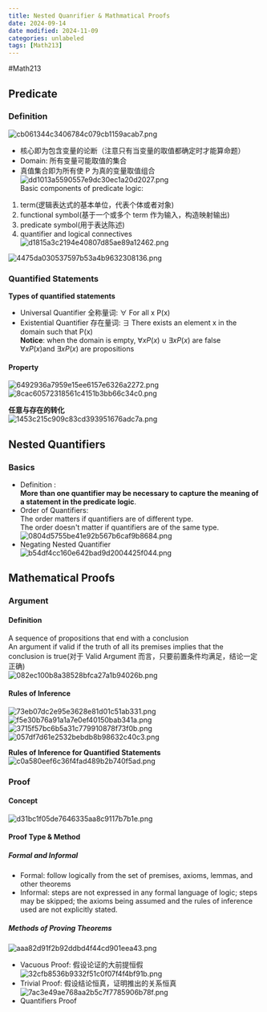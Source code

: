 ```yaml
---
title: Nested Quanrifier & Mathmatical Proofs
date: 2024-09-14
date modified: 2024-11-09
categories: unlabeled
tags: [Math213]
---
```

#Math213 

## Predicate

### Definition

![cb061344c3406784c079cb1159acab7.png](https://s2.loli.net/2024/09/14/rse9Rm5A1UEcXGZ.png)
- 核心即为包含变量的论断（注意只有当变量的取值都确定时才能算命题）
- Domain: 所有变量可能取值的集合
- 真值集合即为所有使 P 为真的变量取值组合  
![dd1013a5590557e9dc30ec1a20d2027.png](https://s2.loli.net/2024/09/14/Qklawec61EKxSUW.png)  
Basic components of predicate logic:
1. term(逻辑表达式的基本单位，代表个体或者对象)
2. functional symbol(基于一个或多个 term 作为输入，构造映射输出)
3. predicate symbol(用于表达陈述)
4. quantifier and logical connectives  
![d1815a3c2194e40807d85ae89a12462.png](https://s2.loli.net/2024/09/20/D3cRKB8IHCiVpJG.png)

![4475da030537597b53a4b9632308136.png](https://s2.loli.net/2024/09/20/V8YlfPuFvqOATZg.png)

### Quantified Statements

**Types of quantified statements**
- Universal Quantifier 全称量词: $\forall$ For all x P(x)
- Existential Quantifier 存在量词: $\exists$ There exists an element x in the domain such that P(x)  
**Notice**: when the domain is empty, $\forall xP(x) \cup \exists xP(x)$ are false  
$\forall xP(x) \text{and}\  \exists xP(x)$ are propositions 

#### Property

![6492936a7959e15ee6157e6326a2272.png](https://s2.loli.net/2024/09/14/mYJriAoIapsXFGP.png)  
![8cac60572318561c4151b3bb66c34c0.png](https://s2.loli.net/2024/09/14/VYQxC8oEpJczTIZ.png)

**任意与存在的转化**  
![1453c215c909c83cd393951676adc7a.png](https://s2.loli.net/2024/09/14/QjiyINz2nY7g54A.png)

## Nested Quantifiers

### Basics

- Definition :  
  **More than one quantifier may be necessary to capture the meaning of a statement in the predicate logic**.
- Order of Quantifiers:  
  The order matters if quantifiers are of different type.  
  The order doesn't matter if quantifiers are of the same type.  
![0804d5755be41e92b567b6caf9b8684.png](https://s2.loli.net/2024/09/18/jMCdWUpe47XtvSF.png)
- Negating Nested Quantifier  
![b54df4cc160e642bad9d2004425f044.png](https://s2.loli.net/2024/09/18/YOHlmqexAtVwyvK.png)

## Mathematical Proofs

### Argument

#### Definition

  A sequence of propositions that end with a conclusion  
  An argument if valid if the truth of all its premises implies that the conclusion is true(对于 Valid Argument 而言，只要前置条件均满足，结论一定正确)  
![082ec100b8a38528bfca27a1b94026b.png](https://s2.loli.net/2024/09/18/Z2FBfVek5RnTtcW.png)

#### Rules of Inference

![73eb07dc2e95e3628e81d01c51ab331.png](https://s2.loli.net/2024/09/18/NIpjoZ4ku9HiC68.png)  
![f5e30b76a91a1a7e0ef40150bab341a.png](https://s2.loli.net/2024/09/18/pT3h7B4JbvQePiw.png)  
![3715f57bc6b5a31c779910878f73f0b.png](https://s2.loli.net/2024/09/18/HRyVXIgd96ukz8A.png)  
![057df7d61e2532bebdb8b98632c40c3.png](https://s2.loli.net/2024/09/18/VXw6eghm3QZnFKU.png)

**Rules of Inference for Quantified Statements**  
![c0a580eef6c36f4fad489b2b740f5ad.png](https://s2.loli.net/2024/09/18/1E7gUf8NYzuSnTb.png)

### Proof

#### Concept

![d31bc1f05de7646335aa8c9117b7b1e.png](https://s2.loli.net/2024/09/27/lxAmf1jhat5vHzr.png)

#### Proof Type & Method

##### Formal and Informal

- Formal: follow logically from the set of premises, axioms, lemmas, and other theorems
- Informal: steps are not expressed in any formal language of logic; steps may be skipped; the axioms being assumed and the rules of inference used are not explicitly stated.

##### Methods of Proving Theorems

![aaa82d91f2b92ddbd4f44cd901eea43.png](https://s2.loli.net/2024/09/27/N7pjF6xinwm8DYQ.png)
- Vacuous Proof: 假设论证的大前提恒假  
![32cfb8536b9332f51c0f07f4f4bf91b.png](https://s2.loli.net/2024/09/27/doS7VFB4RWqc2xH.png)
- Trivial Proof: 假设结论恒真，证明推出的关系恒真  
![7ac3e49ae768aa2b5c7f7785906b78f.png](https://s2.loli.net/2024/09/27/5trelQE4cyqFoVx.png)
-  Quantifiers Proof